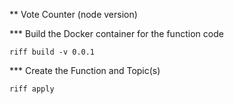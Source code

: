 ** Vote Counter (node version)

*** Build the Docker container for the function code

```
riff build -v 0.0.1
```

*** Create the Function and Topic(s)

```
riff apply
```
